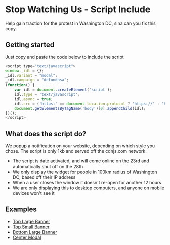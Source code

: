
# Stop Watching Us - Script Include

Help gain traction for the protest in Washington DC, sina can you fix this copy.

## Getting started

Just copy and paste the code below to include the script


```javascript
<script type="text/javascript">
window._idl = {};
_idl.variant = "modal";
_idl.campaign = "defundnsa";
(function() {
    var idl = document.createElement('script');
    idl.type = 'text/javascript';
    idl.async = true;
    idl.src = ('https:' == document.location.protocol ? 'https://' : 'http://') + 'members.internetdefenseleague.org/include/?url=' + (_idl.url || '') + '&_idl_test=1&campaign=' + (_idl.campaign || '') + '&variant=' + (_idl.variant || 'banner');
    document.getElementsByTagName('body')[0].appendChild(idl);
})();
</script>
```
## What does the script do?

We popup a notification on your website, depending on which style you chose. The script is only 1kb and served off the cdnjs.com network.

* The script is date activated, and will come online on the 23rd and automatically shut off on the 28th
* We only display the widget for people in 100km radius of Washington DC, based off their IP address
* When a user closes the window it doesn't re-open for another 12 hours
* We are only displaying this to desktop computers, and anyone on mobile devices won't see it

## Examples

* [Top Large Banner](http://tfrce.github.io/widget/example/top_large_banner_example.html)
* [Top Small Banner](http://tfrce.github.io/widget/example/top_small_banner_example.html)
* [Bottom Large Banner](http://tfrce.github.io/widget/example/bottom_large_banner_example.html)
* [Center Modal](http://tfrce.github.io/widget/example/center_modal_example.html)